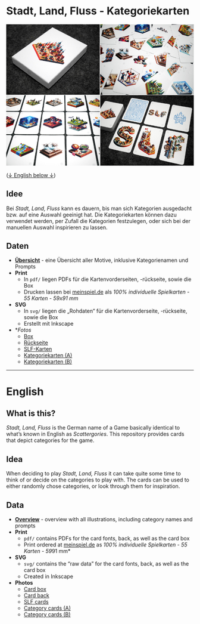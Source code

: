 # Stadt, Land, Fluss - Kategoriekarten

![](img/header.jpg)

([↓ English below ↓](#english))

## Idee

Bei *Stadt, Land, Fluss* kann es dauern, bis man sich Kategorien ausgedacht bzw. auf eine Auswahl geeinigt hat. Die Kategoriekarten können dazu verwendet werden, per Zufall die Kategorien festzulegen, oder sich bei der manuellen Auswahl inspirieren zu lassen.

## Daten

* [**Übersicht**](illustrations/illustrations.md) - eine Übersicht aller Motive, inklusive Kategorienamen und Prompts
* **Print**
    * In `pdf/` liegen PDFs für die Kartenvorderseiten, -rückseite, sowie die Box
    * Drucken lassen bei [meinspiel.de](https://www.meinspiel.de/selbstgestaltete-spielkarten-mit-fotos-gestalten-drucken/) als *100% individuelle Spielkarten - 55 Karten - 59x91 mm*
* **SVG**
    * In `svg/` liegen die „Rohdaten“ für die Kartenvorderseite, -rückseite, sowie die Box
    * Erstellt mit Inkscape
* **Fotos*
    * [Box](img/00.jpg)
    * [Rückseite](img/01.jpg)
    * [SLF-Karten](img/02.jpg)
    * [Kategoriekarten (A)](img/03.jpg)
    * [Kategoriekarten (B)](img/04.jpg)

---

# English

## What is this?

*Stadt, Land, Fluss* is the German name of a Game basically identical to what’s known in English as *Scattergories*. This repository provides cards that depict categories for the game.

## Idea

When deciding to play *Stadt, Land, Fluss* it can take quite some time to think of or decide on the categories to play with. The cards can be used to either randomly chose categories, or look through them for inspiration.

## Data

* [**Overview**](illustrations/illustrations.md) - overview with all illustrations, including category names and prompts
* **Print**
    * `pdf/` contains PDFs for the card fonts, back, as well as the card box
    * Print ordered at [meinspiel.de](https://www.meinspiel.de/selbstgestaltete-spielkarten-mit-fotos-gestalten-drucken/) as *100% individuelle Spielkarten - 55 Karten - 59*91 mm*
* **SVG**
    * `svg/` contains the “raw data” for the card fonts, back, as well as the card box
    * Created in Inkscape
* **Photos**
    * [Card box](img/00.jpg)
    * [Card back](img/01.jpg)
    * [SLF cards](img/02.jpg)
    * [Category cards (A)](img/03.jpg)
    * [Category cards (B)](img/04.jpg)
